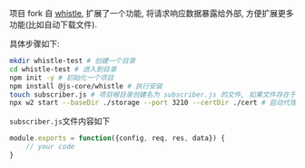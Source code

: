 项目 fork 自 [whistle](https://github.com/avwo/whistle), 扩展了一个功能, 将请求响应数据暴露给外部, 方便扩展更多功能(比如自动下载文件).

具体步骤如下:

```bash
mkdir whistle-test # 创建一个目录
cd whistle-test # 进入到目录
npm init -y # 初始化一个项目
npm install @js-core/whistle # 执行安装
touch subscriber.js # 项目根目录创建名为 subscriber.js 的文件, 如果文件存在于其他地方, 可以
npx w2 start --baseDir ./storage --port 3210 --certDir ./cert # 启动代理
```

`subscriber.js`文件内容如下

```js
module.exports = function({config, req, res, data}) {
	// your code
}
```